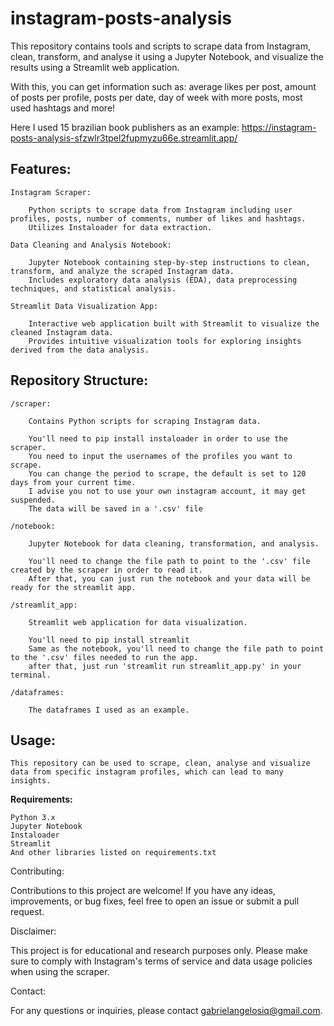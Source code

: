 # instagram-posts-analysis

This repository contains tools and scripts to scrape data from Instagram, clean, transform, and analyse it using a Jupyter Notebook, and visualize the results using a Streamlit web application.

With this, you can get information such as: average likes per post, amount of posts per profile, posts per date, day of week with more posts, most used hashtags and more! 

Here I used 15 brazilian book publishers as an example: https://instagram-posts-analysis-sfzwlr3tpel2fupmyzu66e.streamlit.app/

## Features:

    Instagram Scraper:
        
        Python scripts to scrape data from Instagram including user profiles, posts, number of comments, number of likes and hashtags.
        Utilizes Instaloader for data extraction.

    Data Cleaning and Analysis Notebook:
        
        Jupyter Notebook containing step-by-step instructions to clean, transform, and analyze the scraped Instagram data.
        Includes exploratory data analysis (EDA), data preprocessing techniques, and statistical analysis.

    Streamlit Data Visualization App:
        
        Interactive web application built with Streamlit to visualize the cleaned Instagram data.
        Provides intuitive visualization tools for exploring insights derived from the data analysis.

## Repository Structure:

    /scraper:
        
        Contains Python scripts for scraping Instagram data.
        
        You'll need to pip install instaloader in order to use the scraper. 
        You need to input the usernames of the profiles you want to scrape.
        You can change the period to scrape, the default is set to 120 days from your current time.
        I advise you not to use your own instagram account, it may get suspended.
        The data will be saved in a '.csv' file

    /notebook:
        
        Jupyter Notebook for data cleaning, transformation, and analysis.
        
        You'll need to change the file path to point to the '.csv' file created by the scraper in order to read it.
        After that, you can just run the notebook and your data will be ready for the streamlit app.

    /streamlit_app:
        
        Streamlit web application for data visualization.
        
        You'll need to pip install streamlit
        Same as the notebook, you'll need to change the file path to point to the '.csv' files needed to run the app.
        after that, just run 'streamlit run streamlit_app.py' in your terminal.

    /dataframes:
        
        The dataframes I used as an example.
  

## Usage:

    This repository can be used to scrape, clean, analyse and visualize data from specific instagram profiles, which can lead to many insights.

**Requirements:**

    Python 3.x
    Jupyter Notebook
    Instaloader
    Streamlit
    And other libraries listed on requirements.txt
    
    
Contributing:

Contributions to this project are welcome! If you have any ideas, improvements, or bug fixes, feel free to open an issue or submit a pull request.

Disclaimer:

This project is for educational and research purposes only. Please make sure to comply with Instagram's terms of service and data usage policies when using the scraper.

Contact:

For any questions or inquiries, please contact gabrielangelosiq@gmail.com.





